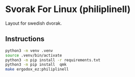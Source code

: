 # Svorak For Linux (philiplinell)

Layout for swedish dvorak.

## Instructions

```bash
python3 -m venv .venv
source .venv/bin/activate
python3 -m pip install -r requirements.txt
python3 -m pip install  qmk
make ergodox_ez:philiplinell
```

